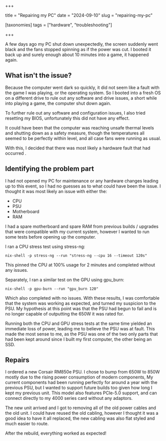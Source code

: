 +++

title = "Repairing my PC"
date = "2024-09-10"
slug = "repairing-my-pc"

[taxonomies]
  tags = ["hardware", "troubleshooting"]

+++

A few days ago my PC shut down unexpectedly, the screen suddenly went black and the fans stopped spinning as if the power was cut. I booted it back up and surely enough about 10 minutes into a game, it happened again.

## What isn't the issue?

Because the computer went dark so quickly, it did not seem like a fault with the game I was playing, or the operating system. So I booted into a fresh OS on a different drive to rule out any software and drive issues, a short while into playing a game, the computer shut down again.

To further rule out any software and configuration issues, I also tried resetting my BIOS, unfortunately this did not have any effect.

It could have been that the computer was reaching unsafe thermal levels and shutting down as a safety measure, though the temperatures all seemed to be perfectly within level, and all case fans were running as usual.

With this, I decided that there was most likely a hardware fault that had occurred .

## Identifying the problem part

I had not opened my PC for maintenance or any hardware changes leading up to this event, so I had no guesses as to what could have been the issue. I thought it was most likely an issue with either the:

- CPU
- PSU
- Motherboard
- RAM

I had a spare motherboard and spare RAM from previous builds / upgrades that were compatible with my current system, however I wanted to run some tests before opening up the computer.

I ran a CPU stress test using stress-ng:

```console
nix-shell -p stress-ng --run "stress-ng --cpu 16 --timeout 120s"
```

This pinned the CPU at 100% usage for 2 minutes and completed without any issues.

Separately, I ran a similar test on the GPU using gpu_burn:

```console
nix-shell -p gpu-burn --run "gpu_burn 120"
```

Which also completed with no issues. With these results, I was comfortable that the system was working as expected, and turned my suspicion to the PSU. My hypothesis at this point was that the PSU had begun to fail and is no longer capable of outputting the 650W it was rated for.

Running both the CPU and GPU stress tests at the same time yielded an immediate loss of power, leading me to believe the PSU was at fault. This made the most sense to me, as the PSU was one of the two only parts that had been kept around since I built my first computer, the other being an SSD.

## Repairs

I ordered a new Corsair RM850e PSU. I chose to bump from 650W to 850W mostly due to the rising power consumption of modern components, My current components had been running perfectly for around a year with the previous PSU, but I wanted to support future builds too given how long I kept my previous unit. This model also features PCIe-5.0 support, and can connect directly to my 4000 series card without any adaptors.

The new unit arrived and I got to removing all of the old power cables and the old unit. I could have reused the old cabling, however I thought it was a good idea to have it all replaced, the new cabling was also flat styled and much easier to route.

After the rebuild, everything worked as expected!